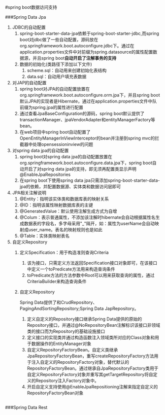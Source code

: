 #spring boot数据访问支持

###Spring Data Jpa
1. JDBC的自动配置
	1. spring-boot-starter-data-jpa依赖于spring-boot-starter-jdbc,而spring boot对jdbc做了一些自动配置，源码放在org.springframework.boot.autoconfigure.jdbc下。通过在application.properties文件中对前缀为spring.datasource的属性配置数据源，并且spring boot**自动开启了注解事务的支持**
	2. 数据的初始化(类路径下添加以下文件)
		1. scheme.sql：自动用来创建初始化表结构
		2. data.sql：自动用户填充表数据
3. 对JAP的自动配置
	1. spring boot对JPA的自动配置放置在org.springframework.boot.autoconfigure.orm.jpa下，并且spring boot默认JPA的实现者是Hibernate，通过在application.properties文件中队前缀为spring.jpa的属性进行配置
	2. 通过查看JpaBaseConfiguration的源码，spring boot默认提供了transactionManager、jpaVendorAdapter和entityManagerFactory等bean。
	3. 在web项目中spring boot自动配置了OpenEntityManagerInViewInterceptor的bean并注册到spring mvc的拦截器中处理opensessioninview的问题
4. 对spring data jpa的自动配置
	1. spring boot对spring data jpa的自动配置放置在org.springframework.boot.autoconfigure.data.jpa下，spring boot自动开启了对spring data jpa的支持，即无须再配置类显示声明@EnableJpaRepositories
	2. 在spring boot下使用spring data jpa只需添加spring-boot-starter-data-jpa的依赖，并配置数据源、实体类和数据访问层即可
3. JPA相关注解说明
	1. @Entity：指明该实体类和数据库表的映射关系
	2. @ID：指明该属性映射数据库表的主键
	3. @GeneratedValue：默认使用注解生成方式为自增
	4. @Colum：表示普通属性，不添加该注解时hibernate会自动根据属性名生成数据表的字段名，多字母采用"_"隔开，如：属性为userName会自动映射成user_name。表名的映射规则也是如此
	5. @Table：实体类映射表名
6. 自定义Repository
	1. 定义Specification：用于构造准则查询Criteria
		1. 该为接口，只需定义方法返回Specification接口对象即可，在该接口中定义一个toPredicate方法用来构造查询条件
		2. toPredicate方法的方法参数中Root可以用来获取查询的属性，通过CriteriaBuilder来构造查询条件
	3. 自定义Repository
		
		Spring Data提供了和CrudRepository、PagingAndSortingRepository;Spring Data JapRepository。
		1. 定义自定义的Repository接口继承Spring Data提供的原始的Repository接口，并通过@NoRepositoryBean注解标识该接口非领域类的接口而为Repository的基础设施接口
		2. 定义接口的实现类并通过构造函数注入领域类所对应的Class对象和用于数据操作的EntityManager对象
		3. 自定义RepositoryFactoryBean。自定义类继承JpaRepositoryFactoryBean，重写createRepositoryFactory方法用于注入自定义的RepositoryFactory对象，替代默认的RepositoryFactoryBean。通过继承自JpaRepositoryFactory类用于自定义RepositoryFactory对象并重写其getTargetRepository将自定义的Repository注入Factory对象中。
		4. 开启自定义支持使用@EnableJpaRepositioning注解来指定自定义的RepositoryFactoryBean对象
##
###Spring Data Rest